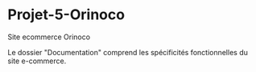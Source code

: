 # Projet-5-Orinoco
Site ecommerce Orinoco

Le dossier "Documentation" comprend les spécificités fonctionnelles du site e-commerce.
